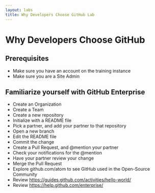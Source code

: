 ```yaml
---
layout: labs
title: Why Developers Choose GitHub Lab
---
```


# Why Developers Choose GitHub

## Prerequisites
- Make sure you have an account on the training instance
- Make sure you are a Site Admin

## Familiarize yourself with GitHub Enterprise
- Create an Organization
- Create a Team
- Create a new repository
 - Initialize with a README file
 - Pick a partner, and add your partner to that repository
 - Open a new branch
 - Edit the README file
 - Commit the change
 - Create a Pull Request, and @mention your partner
 - Check your notifications for the @mention
 - Have your partner review your change
 - Merge the Pull Request
- Explore github.com/atom to see GitHub used in the Open-Source Community
- Review https://guides.github.com/activities/hello-world/
- Review https://help.github.com/enterprise/
